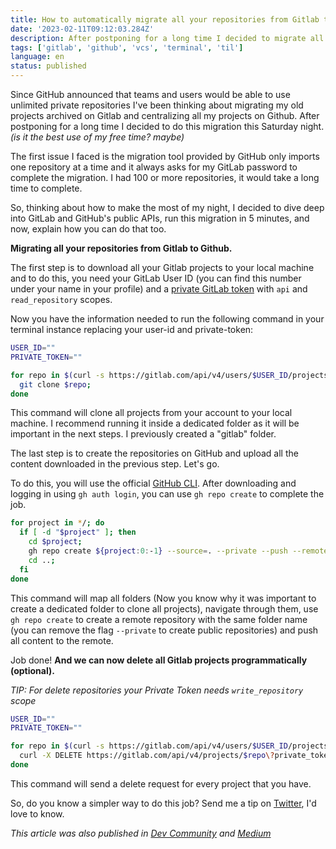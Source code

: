 ```yaml
---
title: How to automatically migrate all your repositories from Gitlab to Github.
date: '2023-02-11T09:12:03.284Z'
description: After postponing for a long time I decided to migrate all my repositories from Gitlab to Github. How easy should this task be?
tags: ['gitlab', 'github', 'vcs', 'terminal', 'til']
language: en
status: published
---
```


Since GitHub announced that teams and users would be able to use unlimited private repositories I've been thinking about migrating my old projects archived on Gitlab and centralizing all my projects on Github. After postponing for a long time I decided to do this migration this Saturday night. _(is it the best use of my free time? maybe)_

The first issue I faced is the migration tool provided by GitHub only imports one repository at a time and it always asks for my GitLab password to complete the migration. I had 100 or more repositories, it would take a long time to complete.

So, thinking about how to make the most of my night, I decided to dive deep into GitLab and GitHub's public APIs, run this migration in 5 minutes, and now, explain how you can do that too.

**Migrating all your repositories from Gitlab to Github.**

The first step is to download all your Gitlab projects to your local machine and to do this, you need your GitLab User ID (you can find this number under your name in your profile) and a [private GitLab token](https://docs.gitlab.com/ee/user/profile/personal_access_tokens.html) with `api` and `read_repository` scopes.

Now you have the information needed to run the following command in your terminal instance replacing your user-id and private-token:

```sh
USER_ID=""
PRIVATE_TOKEN=""

for repo in $(curl -s https://gitlab.com/api/v4/users/$USER_ID/projects\?private_token\=$PRIVATE_TOKEN\&per_page\=999 | jq -r ".[].ssh_url_to_repo"); do
  git clone $repo;
done
```

This command will clone all projects from your account to your local machine. I recommend running it inside a dedicated folder as it will be important in the next steps. I previously created a "gitlab" folder.

The last step is to create the repositories on GitHub and upload all the content downloaded in the previous step. Let's go.

To do this, you will use the official [GitHub CLI](https://cli.github.com/). After downloading and logging in using `gh auth login`, you can use `gh repo create` to complete the job.

```sh
for project in */; do
  if [ -d "$project" ]; then
    cd $project;
    gh repo create ${project:0:-1} --source=. --private --push --remote=upstream;
    cd ..;
  fi
done
```

This command will map all folders (Now you know why it was important to create a dedicated folder to clone all projects), navigate through them, use `gh repo create` to create a remote repository with the same folder name (you can remove the flag `--private` to create public repositories) and push all content to the remote.

Job done! **And we can now delete all Gitlab projects programmatically (optional).**

_TIP: For delete repositories your Private Token needs `write_repository` scope_

```sh
USER_ID=""
PRIVATE_TOKEN=""

for repo in $(curl -s https://gitlab.com/api/v4/users/$USER_ID/projects\?private_token\=$PRIVATE_TOKEN\&per_page\=999 | jq -r ".[].id"); do
  curl -X DELETE https://gitlab.com/api/v4/projects/$repo\?private_token\=$PRIVATE_TOKEN;
done
```

This command will send a delete request for every project that you have.

So, do you know a simpler way to do this job? Send me a tip on [Twitter](https://twitter.com/diegocoxta), I'd love to know.

_This article was also published in [Dev Community](https://dev.to/diegocoxta/how-to-automatically-migrate-all-your-repositories-from-gitlab-to-github-40mn) and [Medium](https://medium.com/@diegocoxta/how-to-automatically-migrate-all-your-repositories-from-gitlab-to-github-5665bab2e44)_
